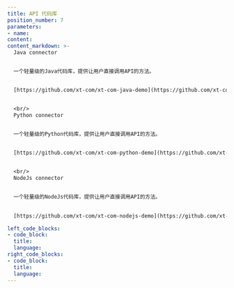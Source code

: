 ```yaml
---
title: API 代码库
position_number: 7
parameters:
- name:
content:
content_markdown: >-
  Java connector


  一个轻量级的Java代码库，提供让用户直接调用API的方法。


  [https://github.com/xt-com/xt-com-java-demo](https://github.com/xt-com/xt-com-java-demo)


  <br/>
  Python connector


  一个轻量级的Python代码库，提供让用户直接调用API的方法。

  
  [https://github.com/xt-com/xt-com-python-demo](https://github.com/xt-com/xt-com-python-demo)


  <br/>
  NodeJs connector


  一个轻量级的NodeJs代码库，提供让用户直接调用API的方法。

  
  [https://github.com/xt-com/xt-com-nodejs-demo](https://github.com/xt-com/xt-com-nodejs-demo)

left_code_blocks:
- code_block:
  title:
  language:
right_code_blocks:
- code_block:
  title:
  language:
---
```

